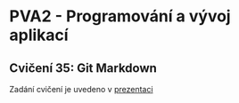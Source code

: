 # PVA2 - Programování a vývoj aplikací
## Cvičení 35: Git Markdown

Zadání cvičení je uvedeno v [prezentaci](https://oa-pva2-syllabus.github.io/pva2_prednasky/35_git_markdown/35_git_markdown.pdf)

